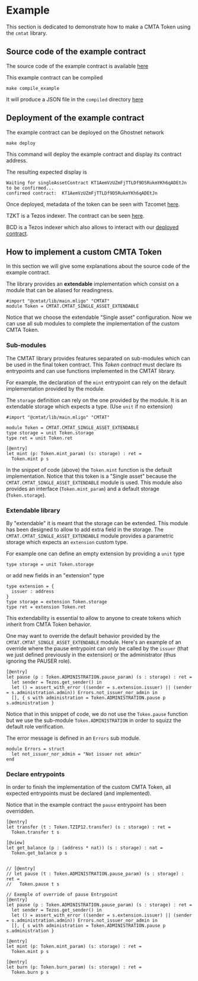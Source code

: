 # Example 

This section is dedicated to demonstrate how to make a CMTA Token using the `cmtat` library.

## Source code of the example contract

The source code of the example contract is available [here](./extended_cmtat_single_asset.mligo)

This example contract can be compiled
```
make compile_example
```
It will produce a JSON file in the `compiled` directory [here](./compiled/example/extended_cmtat_single_asset.mligo.json)

## Deployment of the example contract

The example contract can be deployed on the Ghostnet network
```
make deploy
```
This command will deploy the example contract and display its contract address.

The resulting expected display is
```
Waiting for singleAssetContract KT1AemVzUZmFjTTLDf9D5RukmYKh6qADEtJn to be confirmed...
confirmed contract:  KT1AemVzUZmFjTTLDf9D5RukmYKh6qADEtJn
```

Once deployed, metadata of the token can be seen with Tzcomet
[here](https://tzcomet.io/#/explorer%3Fexplorer-input%3DKT1AemVzUZmFjTTLDf9D5RukmYKh6qADEtJn).

TZKT is a Tezos indexer. The contract can be seen [here](https://ghostnet.tzkt.io/KT1AemVzUZmFjTTLDf9D5RukmYKh6qADEtJn/operations/).

BCD is a Tezos indexer which also allows to interact with our [deployed contract](https://better-call.dev/ghostnet/KT1AemVzUZmFjTTLDf9D5RukmYKh6qADEtJn/operations).

## How to implement a custom CMTA Token

In this section we will give some explanations about the source code of the example contract.  

The library provides an **extendable** implementation which consist on a module that can be aliased for readingness.
```
#import "@cmtat/lib/main.mligo" "CMTAT"
module Token = CMTAT.CMTAT_SINGLE_ASSET_EXTENDABLE
``` 
Notice that we choose the extendable "Single asset" configuration.
Now we can use all sub modules to complete the implementation of the custom CMTA Token.


### Sub-modules

The CMTAT library provides features separated on sub-modules which can be used in the final token contract. This *Token contract* must declare its entrypoints and can use functions implemented in the CMTAT library.

For example, the declaration of the `mint` entrypoint can rely on the default implementation provided by the module. 

The `storage` definition can rely on the one provided by the module. It is an extendable storage which expects a type. (Use `unit` if no extension)

```
#import "@cmtat/lib/main.mligo" "CMTAT"

module Token = CMTAT.CMTAT_SINGLE_ASSET_EXTENDABLE
type storage = unit Token.storage
type ret = unit Token.ret

[@entry]
let mint (p: Token.mint_param) (s: storage) : ret =
  Token.mint p s
```
In the snippet of code (above) the `Token.mint` function is the default implementation. Notice that this token is a "Single asset" because the `CMTAT.CMTAT_SINGLE_ASSET_EXTENDABLE` module is used. This module also provides an interface (`Token.mint_param`) and a default storage (`Token.storage`).  

### Extendable library

By "extendable" it is meant that the storage can be extended. This module has been designed to allow to add extra field in the storage. The `CMTAT.CMTAT_SINGLE_ASSET_EXTENDABLE` module provides a parametric storage which expects an `extension` custom type.

For example one can define an empty extension by providing a `unit` type
```
type storage = unit Token.storage
```

or add new fields in an "extension" type
```
type extension = {
  issuer : address
}
type storage = extension Token.storage
type ret = extension Token.ret
```

This extendability is essential to allow to anyone to create tokens which inherit from CMTA Token behavior. 

One may want to override the default behavior provided by the `CMTAT.CMTAT_SINGLE_ASSET_EXTENDABLE` module.
Here's an example of an override where the pause entrypoint can only be called by the `issuer` (that we just defined previously in the extension) or the administrator (thus ignoring the PAUSER role).

```
[@entry]
let pause (p : Token.ADMINISTRATION.pause_param) (s : storage) : ret =
  let sender = Tezos.get_sender() in
  let () = assert_with_error ((sender = s.extension.issuer) || (sender = s.administration.admin)) Errors.not_issuer_nor_admin in
  [], { s with administration = Token.ADMINISTRATION.pause p s.administration }
```
Notice that in this snippet of code, we do not use the `Token.pause` function but we use the sub-module `Token.ADMINISTRATION` in order to squizz the default role verification.

The error message is defined in an `Errors` sub module.
```
module Errors = struct
  let not_issuer_nor_admin = "Not issuer not admin"
end
```

### Declare entrypoints 

In order to finish the implementation of the custom CMTA Token, all expected entrypoints must be declared (and implemented).

Notice that in the example contract the `pause` entrypoint has been overridden.

```
[@entry]
let transfer (t : Token.TZIP12.transfer) (s : storage) : ret =
  Token.transfer t s

[@view]
let get_balance (p : (address * nat)) (s : storage) : nat =
  Token.get_balance p s


// [@entry]
// let pause (t : Token.ADMINISTRATION.pause_param) (s : storage) : ret =
//   Token.pause t s

// Exemple of override of pause Entrypoint
[@entry]
let pause (p : Token.ADMINISTRATION.pause_param) (s : storage) : ret =
  let sender = Tezos.get_sender() in
  let () = assert_with_error ((sender = s.extension.issuer) || (sender = s.administration.admin)) Errors.not_issuer_nor_admin in
  [], { s with administration = Token.ADMINISTRATION.pause p s.administration }

[@entry]
let mint (p: Token.mint_param) (s: storage) : ret =
  Token.mint p s

[@entry]
let burn (p: Token.burn_param) (s: storage) : ret =
  Token.burn p s
```

